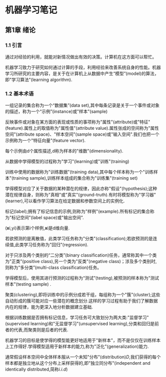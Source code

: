 # 机器学习笔记

## 第1章 绪论

### 1.1 引言

通过对经验的利用，就能对新情况做出有效的决策。计算机在这方面可以帮忙。

机器学习致力于研究如何通过计算的手段，利用经验来改善系统自身的性能。机器学习所研究的主要内容，是关于在计算机上从数据中产生“模型”(model)的算法，即"学习算法"(learning algorithm).

### 1.2 基本术语

一组记录的集合称为一个“数据集”(data set),其中每条记录是关于一个事件或对象的描述，称为一个“示例”(instance)或"样本"(sample)

反映事件或对象在某方面的表现或性质的事项称为"属性"(attribute)或"特征"(feature).属性上的取值称为"属性值"(attribute value).属性张成的空间称为"属性空间"(attribute space)、"样本空间"(sample space)或"输入空间".我们也把一个示例称为一个"特征向量"(feature vector).

每个示例由d个属性描述,d称为样本的"维数"(dimensionality).

从数据中学得模型的过程称为"学习"(learning)或"训练"(training)

训练中使用的数据称为"训练数据"(training data),其中每个样本称为一个"训练样本"(training sample),训练样本组成的集合称为"训练集"(training set)

学得模型对应了关于数据的某种潜在的规律，因此亦称"假设"(hypothesis);这种潜在规律自身，则称为"真相"或"真实"(ground-truth).有时将模型称为"学习器"(learner),可以看作学习算法在给定数据和参数空间上的实例化.

标记(label);拥有了标记信息的示例,则称为"样例"(example).所有标记的集合称为"标记空间"(label space)或"输出空间".

(**x**i,yi)表示第i个样例,**x**i是d维向量.

若欲预测的是离散值，此类学习任务称为"分类"(classification);若欲预测的是连续值,此类学习任务称为"回归"(regression).

对于只涉及两个类别的“二分类”(binary classification)任务，通常称其中一个类为"正类"(positive class),另一个类为"反类"(negative class)；涉及多个类别时,则称为“多分类”(multi-class classification)任务。

学得模型后，使用其进行预测的过程称为“测试”(testing),被预测的样本称为"测试样本"(testing sample) .

聚类(clustering),即将训练中的示例分成若干组，每组称为一个"簇"(cluster);这些自动形成的簇可能对应一些潜在的概念划分.这样的学习过程有助于我们了解数据内在的规律，能为更深入地分析数据建立基础.

根据训练数据是否拥有标记信息，学习任务可大致划分为两大类:"监督学习"(supervised learning)和"无监督学习"(unsupervised learning),分类和回归是前者的代表,而聚类则是后者的代表.

机器学习的目标是使学得的模型能更好地适用于"新样本"，而不是仅仅在训练样本上工作得好.学得模型适用于新样本的能力,称为"泛化"(generalization)能力.

通常假设样本空间中全体样本服从一个未知"分布"(distribution)*D*,我们获得的每个样本都是独立地从这个分布上采样获得的,即"独立同分布"(independent and identically distributed,简称*i.i.d*)